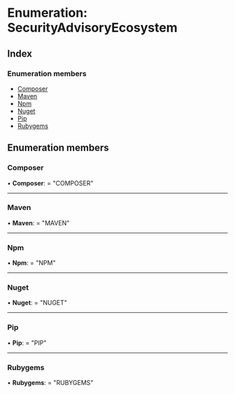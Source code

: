 
# Enumeration: SecurityAdvisoryEcosystem

## Index

### Enumeration members

* [Composer](securityadvisoryecosystem.md#composer)
* [Maven](securityadvisoryecosystem.md#maven)
* [Npm](securityadvisoryecosystem.md#npm)
* [Nuget](securityadvisoryecosystem.md#nuget)
* [Pip](securityadvisoryecosystem.md#pip)
* [Rubygems](securityadvisoryecosystem.md#rubygems)

## Enumeration members

###  Composer

• **Composer**: = "COMPOSER"

___

###  Maven

• **Maven**: = "MAVEN"

___

###  Npm

• **Npm**: = "NPM"

___

###  Nuget

• **Nuget**: = "NUGET"

___

###  Pip

• **Pip**: = "PIP"

___

###  Rubygems

• **Rubygems**: = "RUBYGEMS"
